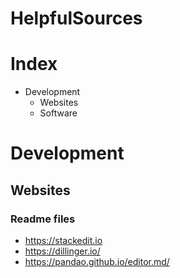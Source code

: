 # HelpfulSources

# Index

- Development
	- Websites
	- Software

# Development
## Websites
### Readme files
- https://stackedit.io
- https://dillinger.io/
- https://pandao.github.io/editor.md/
